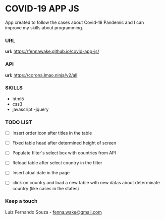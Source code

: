 # COVID-19 APP JS

App created to follow the cases about Covid-19 Pandemic and I can improve my skills about programming.

### URL

**url:** https://fennawake.github.io/covid-app-js/


### API

**url:** https://corona.lmao.ninja/v2/all


### SKILLS

- html5
- css3
- javascript
  -jquery
  
  
 ###  TODO LIST
- [ ] Insert order icon after titles in the table
- [ ] Fixed table head after determined height of screen
- [ ] Populate filter's select box with countries from API
- [ ] Reload table after select country in the filter
- [ ] Insert atual date in the page
- [ ] click on country and load a new table with new datas about determinate country (like cases in the states)


### Keep a touch

Luiz Fernando Souza - fenna.wake@gmail.com
